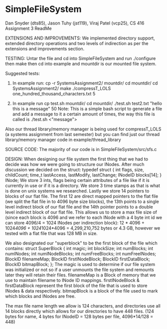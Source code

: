 # SimpleFileSystem
Dan Snyder (dts85), Jason Tuhy (jst119), Viraj Patel (vcp25), 
CS 416 Assignment 3 ReadMe

EXTENSIONS AND IMPROVEMENTS:
We implemented directory support, extended directory operations and two levels of indirection as per the extensions and improvements section. 

TESTING:
Untar the file and cd into SimpleFileSystem and run ./configure then make then cd into example and mountdir is our mounted file system. 

Suggested tests:
1) In example run: 
cp -r SystemsAssignment2/ mountdir/ 
cd mountdir/
cd SystemsAssignment2/
make
./compressT_LOLS one_hundred_thousand_characters.txt 5

2) In example run
cp test.sh mountdir/
cd mountdir/
./test.sh test2.txt "hello this is a message" 50
Note: This is a simple bash script to generate a file and add a message to it a certain amount of times, the 
way this file is called is ./test.sh <name of file> <"message"> <count>

Also our thread library/memory manager is being used for compressT_LOLS (a systems assignment from last semester) but you can find
just our thread library/memory manager code in example/thread_library

SOURCE CODE:
The majority of our code is in SimpleFileSystem/src/sfs.c

DESIGN:
When designing our file system the first thing that we had to decide was how we were going to structure our INodes.
After much discussion we decided on the struct:
typedef struct {
	int flags, size, childCount;
	time_t lastAccess, lastModify, lastChange;
	INodeID blocks[14];
} INode;
We store 3 ints, flags being certain attributes of a file like if it is currently in use or if it is a directory.
We store 3 time stamps as that is what is done on unix systems we researched.
Lastly we store 14 pointers to blocks of our flat file.  The first 12 are direct
mapped pointers to the flat file (we split the flat file in to 4096 byte size blocks),
the 13th points to a single level indirect block of our flat file and the 14th pointer points to a double level indirect block of our flat file. 
This allows us to store a max file size of (since each block is 4096 and we refer to 
each INode with a 4 byte int id we can store 4096/4 = 1024 INodes per indirection block):
12 * 4096 + 1024*4096 + 1024*1024*4096 = 4,299,210,752 bytes or 4.3 GB, however we tested with a flat file that was 128 MB in size. 

We also designated our "superblock" to be the first block of the file which contains:
struct SuperBlock {
	int magic;
	int blockSize;
	int numBlocks;
	int numINodes;
	int numINodeBlocks;
	int numFreeBlocks;
	int numFreeINodes;
	BlockID filenameMap;
	BlockID firstINodeBlock;
	BlockID firstDataBlock;
	BlockID bitmapBlock;
};
The magic is used to determine if our file system was initialized or not so if a user unmounts the file system and remounts later they will retain their files.
filenameMap is a Block of memory that we use to maintain filename to INode ID mappings.
firstINodeBlock & firstDataBlock represent the first block of the file that is used to store INodes & data respectively.
bitmapBlock is a block of the file used to mark which blocks and INodes are free.

The max file name length we allow is 124 characters, and directories use all 14 blocks directly which allows for our directories to have 448 files. 
(124 bytes for name, 4 bytes for INodeID = 128 bytes per file, 4096*14/128 = 448)
